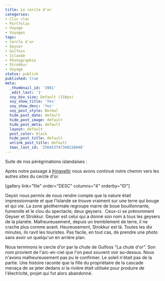 ```yaml
---
title: Le cercle d'or
categories:
- Clic clac
- Portfolio
- Voyage
- Voyages
tags:
- Cercle d'or
- Geyser
- Gulfoss
- Islande
- Photographie
- Strokkur
- Voyage
status: publish
published: true
meta:
  _thumbnail_id: '3961'
  _edit_last: '1'
  soy_box_size: Default (310px)
  soy_show_title: 'Yes'
  soy_show_desc: 'Yes'
  soy_post_style: Normal
  hide_post_date: default
  hide_post_image: default
  hide_post_meta: default
  layout: default
  post_color: black
  hide_post_title: default
  unlink_post_title: default
  tmac_last_id: '256453747348226048'
---
```

Suite de nos pérégrinations islandaises :

Après notre passage à <a href="https://www.clicclac.ch/2011/08/07/thingvellir/">Þingvellir</a> nous avons continué notre chemin vers les autres sites du cercle d'or.

<!--more-->

[gallery link="file" order="DESC" columns="4" orderby="ID"]

Geysir nous permis de nous rendre compte que la nature était impressionnante et que l'Islande se trouve vraiment sur une terre qui bouge et qui vie. La zone géothermale regroupe marre de boue bouillonnante, fumerolle et le clou du spectacle; deux geysers.  Ceux-ci se prénomment Geyser et Strokkur. Geyser est celui qui a donné son nom à tous les geysers de la planète. Malheureusement, depuis un tremblement de terre, il ne crache plus comme avant. Heureusement, Strokkur est là. Toutes les dix minutes, ils ravit les touristes. Pas facile, en tout cas, de prendre une photo sans avoir un quelqu'un en arrière plan.

Nous terminons le cercle d'or par la chute de Gulfoss "La chute d'or". Son nom provient de l'arc-en-ciel que l'on peut souvent voir au-dessus. Nous n'avons malheureusement pas pu le confirmer. Le soleil n'était pas de la partie.
Une histoire raconte que la fille du propriétaire de la cascade menaça de se jeter dedans si la rivière était utilisée pour produire de l'électricité, projet qui fut alors abandonné.
